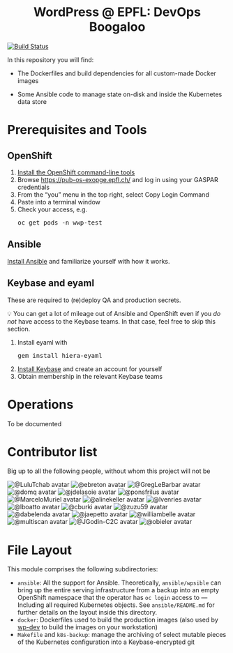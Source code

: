 <h1 align="center">
  WordPress @ EPFL: DevOps Boogaloo
</h1>

[![Build Status](https://travis-ci.com/epfl-si/wp-ops.svg?branch=master)](https://app.travis-ci.com/github/epfl-si/wp-ops)

In this repository you will find:

- The Dockerfiles and build dependencies for all custom-made Docker images

- Some Ansible code to manage state on-disk and inside the Kubernetes data store

# Prerequisites and Tools

## OpenShift

1. [Install the OpenShift command-line tools]
1. Browse https://pub-os-exopge.epfl.ch/ and log in using your GASPAR credentials
1. From the “you” menu in the top right, select Copy Login Command
1. Paste into a terminal window
1. Check your access, e.g. <pre>oc get pods -n wwp-test</pre>

## Ansible

[Install Ansible] and familiarize yourself with how it works.

## Keybase and eyaml

These are required to (re)deploy QA and production secrets.

💡 You can get a lot of mileage out of Ansible and OpenShift even if
you *do not* have access to the Keybase teams. In that case,
feel free to skip this section.

1. Install eyaml with<pre>gem install hiera-eyaml</pre>
1. [Install Keybase] and create an account for yourself
1. Obtain membership in the relevant Keybase teams

# Operations

To be documented

# Contributor list

Big up to all the following people, without whom this project will not be

<!-- start_contributors mode:bubble -->
![@LuluTchab avatar](https://images.weserv.nl/?url=https://avatars.githubusercontent.com/u/11942430?v=4&h=84&w=84&fit=cover&mask=circle&maxage=7d)
![@ebreton avatar](https://images.weserv.nl/?url=https://avatars.githubusercontent.com/u/490665?v=4&h=84&w=84&fit=cover&mask=circle&maxage=7d)
![@GregLeBarbar avatar](https://images.weserv.nl/?url=https://avatars.githubusercontent.com/u/4997224?v=4&h=84&w=84&fit=cover&mask=circle&maxage=7d)
![@domq avatar](https://images.weserv.nl/?url=https://avatars.githubusercontent.com/u/1629585?v=4&h=84&w=84&fit=cover&mask=circle&maxage=7d)
![@jdelasoie avatar](https://images.weserv.nl/?url=https://avatars.githubusercontent.com/u/15261020?v=4&h=84&w=84&fit=cover&mask=circle&maxage=7d)
![@ponsfrilus avatar](https://images.weserv.nl/?url=https://avatars.githubusercontent.com/u/176002?v=4&h=84&w=84&fit=cover&mask=circle&maxage=7d)
![@MarceloMuriel avatar](https://images.weserv.nl/?url=https://avatars.githubusercontent.com/u/4720032?v=4&h=84&w=84&fit=cover&mask=circle&maxage=7d)
![@alinekeller avatar](https://images.weserv.nl/?url=https://avatars.githubusercontent.com/u/6631947?v=4&h=84&w=84&fit=cover&mask=circle&maxage=7d)
![@lvenries avatar](https://images.weserv.nl/?url=https://avatars.githubusercontent.com/u/29034311?v=4&h=84&w=84&fit=cover&mask=circle&maxage=7d)
![@lboatto avatar](https://images.weserv.nl/?url=https://avatars.githubusercontent.com/u/25363740?v=4&h=84&w=84&fit=cover&mask=circle&maxage=7d)
![@cburki avatar](https://images.weserv.nl/?url=https://avatars.githubusercontent.com/u/7870123?v=4&h=84&w=84&fit=cover&mask=circle&maxage=7d)
![@zuzu59 avatar](https://images.weserv.nl/?url=https://avatars.githubusercontent.com/u/15345233?v=4&h=84&w=84&fit=cover&mask=circle&maxage=7d)
![@dabelenda avatar](https://images.weserv.nl/?url=https://avatars.githubusercontent.com/u/17007649?v=4&h=84&w=84&fit=cover&mask=circle&maxage=7d)
![@jaepetto avatar](https://images.weserv.nl/?url=https://avatars.githubusercontent.com/u/2668031?v=4&h=84&w=84&fit=cover&mask=circle&maxage=7d)
![@williambelle avatar](https://images.weserv.nl/?url=https://avatars.githubusercontent.com/u/2843501?v=4&h=84&w=84&fit=cover&mask=circle&maxage=7d)
![@multiscan avatar](https://images.weserv.nl/?url=https://avatars.githubusercontent.com/u/12849?v=4&h=84&w=84&fit=cover&mask=circle&maxage=7d)
![@JGodin-C2C avatar](https://images.weserv.nl/?url=https://avatars.githubusercontent.com/u/40758407?v=4&h=84&w=84&fit=cover&mask=circle&maxage=7d)
![@obieler avatar](https://images.weserv.nl/?url=https://avatars.githubusercontent.com/u/24526380?v=4&h=84&w=84&fit=cover&mask=circle&maxage=7d)
<!-- end_contributors -->


[access to the test and/or production infrastructure]: https://sico.epfl.ch:8443/
[Install Ansible]: https://docs.ansible.com/ansible/latest/installation_guide/intro_installation.html
[Install the OpenShift command-line tools]: https://docs.openshift.com/container-platform/3.11/cli_reference/get_started_cli.html#installing-the-cli
[Install Keybase]: https://keybase.io/download

# File Layout

This module comprises the following subdirectories:

- `ansible`: All the support for Ansible. Theoretically, `ansible/wpsible` can bring up the entire serving infrastructure from a backup into an empty OpenShift namespace that the operator has `oc login` access to — Including all required Kubernetes objects. See `ansible/README.md` for further details on the layout inside this directory.
- `docker`: Dockerfiles used to build the production images (also used by [wp-dev](https://github.com/epfl-si/wp-dev) to build the images on your workstation)
- `Makefile` and `k8s-backup`: manage the archiving of select mutable pieces of the Kubernetes configuration into a Keybase-encrypted git
